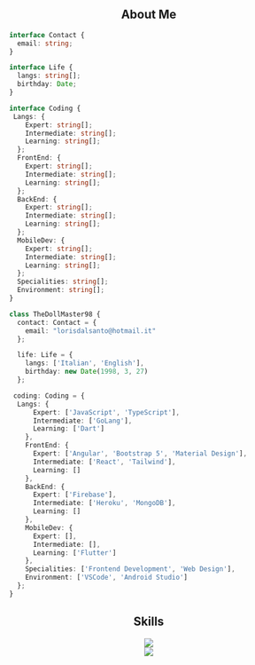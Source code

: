 <!-- <p align="center">
    <img alt="" src=https://img.shields.io/github/stars/xtekky?style=for-the-badge&?affiliations=OWNER%2CCOLLABORATOR />
    <img alt="" src=https://komarev.com/ghpvc/?username=xtekky&style=for-the-badge />
</p> -->


<h2 align="center">About Me </h2>

```typescript
interface Contact {
  email: string;
}

interface Life {
  langs: string[];
  birthday: Date;
}

interface Coding {
 Langs: {
    Expert: string[];
    Intermediate: string[];
    Learning: string[];
  };
  FrontEnd: {
    Expert: string[];
    Intermediate: string[];
    Learning: string[];
  };
  BackEnd: {
    Expert: string[];
    Intermediate: string[];
    Learning: string[];
  };
  MobileDev: {
    Expert: string[];
    Intermediate: string[];
    Learning: string[];
  };
  Specialities: string[];
  Environment: string[];
}

class TheDollMaster98 {
  contact: Contact = {
    email: "lorisdalsanto@hotmail.it"
  };

  life: Life = {
    langs: ['Italian', 'English'],
    birthday: new Date(1998, 3, 27)
  };

 coding: Coding = {
  Langs: {
      Expert: ['JavaScript', 'TypeScript'],
      Intermediate: ['GoLang'],
      Learning: ['Dart']
    },
    FrontEnd: {
      Expert: ['Angular', 'Bootstrap 5', 'Material Design'],
      Intermediate: ['React', 'Tailwind'],
      Learning: []
    },
    BackEnd: {
      Expert: ['Firebase'],
      Intermediate: ['Heroku', 'MongoDB'],
      Learning: []
    },
    MobileDev: {
      Expert: [],
      Intermediate: [],
      Learning: ['Flutter']
    },
    Specialities: ['Frontend Development', 'Web Design'],
    Environment: ['VSCode', 'Android Studio']
  };
}

```
<h2 align="center">Skills </h2>

<p align="center">
	<a href="https://skillicons.dev">
	    <img src="https://skillicons.dev/icons?i=angular,react,js,ts,html,css,bootstrap,nodejs,express" />
		<br/>
	    <img src="https://skillicons.dev/icons?i=mongodb,firebase,heroku,dart,flutter,vscode,androidstudio" />
	  </a>
</p>



